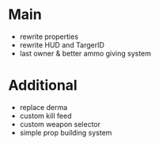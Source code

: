 # Main
- rewrite properties
- rewrite HUD and TargerID
- last owner & better ammo giving system

# Additional
- replace derma
- custom kill feed
- custom weapon selector
- simple prop building system
